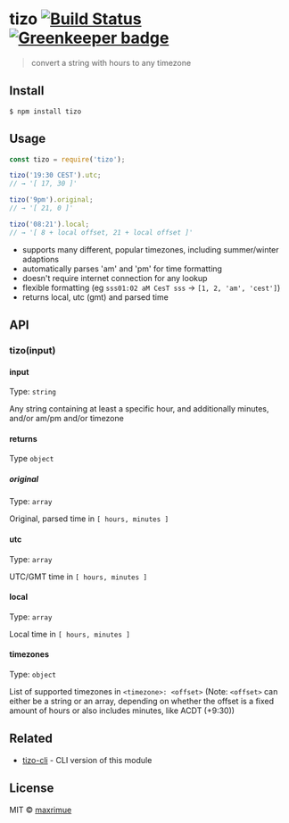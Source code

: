 # tizo [![Build Status](https://travis-ci.com/maxrimue/tizo.svg?branch=master)](https://travis-ci.com/maxrimue/tizo) [![Greenkeeper badge](https://badges.greenkeeper.io/maxrimue/tizo.svg)](https://greenkeeper.io/)

> convert a string with hours to any timezone

## Install

```
$ npm install tizo
```

## Usage

```js
const tizo = require('tizo');

tizo('19:30 CEST').utc;
// → '[ 17, 30 ]'

tizo('9pm').original;
// → '[ 21, 0 ]'

tizo('08:21').local;
// → '[ 8 + local offset, 21 + local offset ]'
```

* supports many different, popular timezones, including summer/winter adaptions
* automatically parses 'am' and 'pm' for time formatting
* doesn't require internet connection for any lookup
* flexible formatting (eg `sss01:02 aM CesT sss` → `[1, 2, 'am', 'cest']`)
* returns local, utc (gmt) and parsed time

## API

### tizo(input)

#### input

Type: `string`

Any string containing at least a specific hour, and additionally minutes, and/or am/pm and/or timezone

#### returns

Type `object`

##### original

Type: `array`

Original, parsed time in `[ hours, minutes ]`

#### utc

Type: `array`

UTC/GMT time in `[ hours, minutes ]`

#### local

Type: `array`

Local time in `[ hours, minutes ]`

#### timezones

Type: `object`

List of supported timezones in `<timezone>: <offset>`
(Note: `<offset>` can either be a string or an array, depending on whether the offset is a fixed amount of hours or also includes minutes, like ACDT (+9:30))

## Related

* [tizo-cli](https://github.com/maxrimue/tizo-cli) - CLI version of this module

## License

MIT © [maxrimue](http://github.com/maxrimue)
